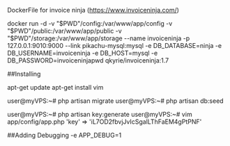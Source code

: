 DockerFile for invoice ninja (https://www.invoiceninja.com/)

docker run -d -v "$PWD"/config:/var/www/app/config -v "$PWD"/public:/var/www/app/public -v "$PWD"/storage:/var/www/app/storage --name invoiceninja -p 127.0.0.1:9010:9000 --link pikachu-mysql:mysql -e DB_DATABASE=ninja -e DB_USERNAME=invoiceninja -e DB_HOST=mysql -e DB_PASSWORD=invoiceninjapwd qkyrie/invoiceninja:1.7

##Installing

apt-get update
apt-get install vim

user@myVPS:~# php artisan migrate
user@myVPS:~# php artisan db:seed

user@myVPS:~# php artisan key:generate
user@myVPS:~# vim app/config/app.php
'key' => 'iL7OD2fbvjJvIcSgalLThFaEM4gPtPNF'

##Adding Debugging
-e APP_DEBUG=1
